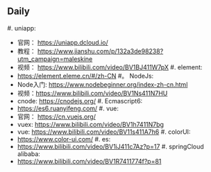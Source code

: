 ## Daily
#. uniapp: 
- 官网： <https://uniapp.dcloud.io/>
- 教程： <https://www.jianshu.com/p/132a3de98238?utm_campaign=maleskine>
- 视频： <https://www.bilibili.com/video/BV1BJ411W7pX>
#. element: 
- <https://element.eleme.cn/#/zh-CN>
#。 NodeJs:
- Node入门: <https://www.nodebeginner.org/index-zh-cn.html>
- 视频：https://www.bilibili.com/video/BV1Ns411N7HU
- cnode: <https://cnodejs.org/>
#. Ecmascript6:
- <https://es6.ruanyifeng.com/>
#. vue:
- 官网： <https://cn.vuejs.org/>
- vuex: <https://www.bilibili.com/video/BV1h7411N7bg>
- vue: <https://www.bilibili.com/video/BV11s411A7h6>
#. colorUI: 
- <https://www.color-ui.com/>
#. es:
- <https://www.bilibili.com/video/BV1iJ411c7Az?p=17>
#. springCloud alibaba:
- <https://www.bilibili.com/video/BV1R7411774f?p=81>
